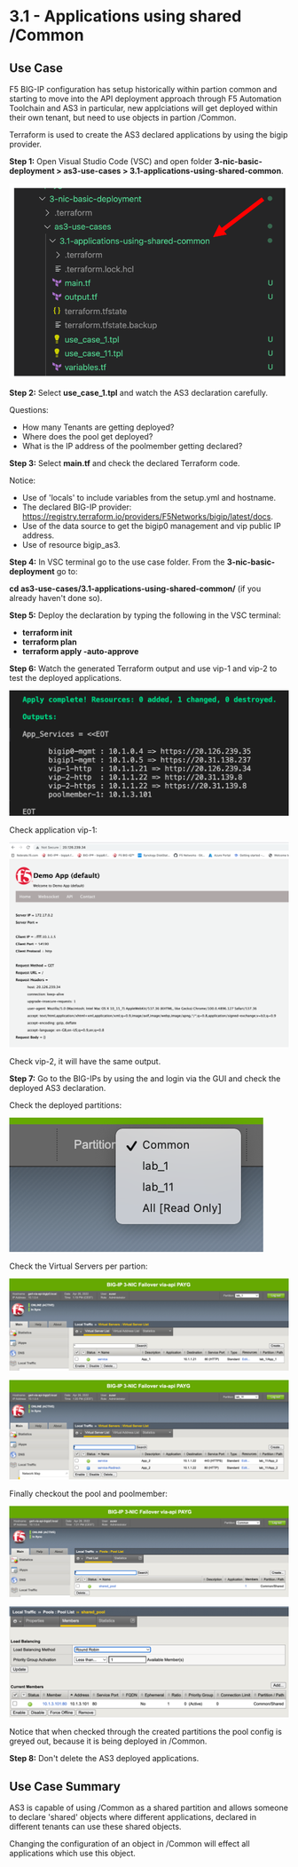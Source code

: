 # 3.1 - Applications using shared /Common

## Use Case
F5 BIG-IP configuration has setup historically within partion common and starting to move into the API deployment approach through F5 Automation Toolchain and AS3 in particular, new applciations will get deployed within their own tenant, but need to use objects in partion /Common.

Terraform is used to create the AS3 declared applications by using the bigip provider.

**Step 1:** Open Visual Studio Code (VSC) and open folder **3-nic-basic-deployment > as3-use-cases > 3.1-applications-using-shared-common**.

![](../png/module3/task3_1_p1.png)

**Step 2:** Select **use_case_1.tpl** and watch the AS3 declaration carefully.

Questions:
* How many Tenants are getting deployed?
* Where does the pool get deployed?
* What is the IP address of the poolmember getting declared?

**Step 3:** Select **main.tf** and check the declared Terraform code.

Notice:
* Use of 'locals' to include variables from the setup.yml and hostname.
* The declared BIG-IP provider: https://registry.terraform.io/providers/F5Networks/bigip/latest/docs.
* Use of the data source to get the bigip0 management and vip public IP address.
* Use of resource bigip_as3.

**Step 4:** In VSC terminal go to the use case folder. From the **3-nic-basic-deployment** go to:

**cd as3-use-cases/3.1-applications-using-shared-common/** (if you already haven't done so).

**Step 5:** Deploy the declaration by typing the following in the VSC terminal:

* **terraform init**
* **terraform plan**
* **terraform apply -auto-approve**

**Step 6:** Watch the generated Terraform output and use vip-1 and vip-2 to test the deployed applications.

![](../png/module3/task3_1_p2.png)

Check application vip-1:

![](../png/module3/task3_1_p3.png)

Check vip-2, it will have the same output.


**Step 7:** Go to the BIG-IPs by using the and login via the GUI and check the deployed AS3 declaration.

Check the deployed partitions:

![](../png/module3/task3_1_p4.png)

Check the Virtual Servers per partion:

![](../png/module3/task3_1_p5.png)

![](../png/module3/task3_1_p6.png)

Finally checkout the pool and poolmember:

![](../png/module3/task3_1_p7.png)

![](../png/module3/task3_1_p8.png)

Notice that when checked through the created partitions the pool config is greyed out, because it is being deployed in /Common.

**Step 8:** Don't delete the AS3 deployed applications.

## Use Case Summary
AS3 is capable of using /Common as a shared partition and allows someone to declare 'shared' objects where different applications, declared in different tenants can use these shared objects.

Changing the configuration of an object in /Common will effect all applications which use this object.
